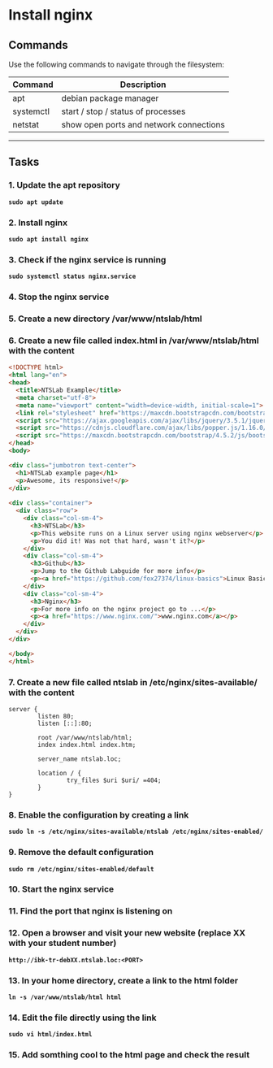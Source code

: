 # Install nginx
## Commands
Use the following commands to navigate through the filesystem:

| Command | Description |
| --- | --- |
| apt | debian package manager |
| systemctl| start / stop / status of processes |
| netstat | show open ports and network connections |
---

## Tasks
### 1. Update the apt repository
**`sudo apt update`**  

### 2. Install nginx
**`sudo apt install nginx`**  

### 3. Check if the nginx service is running
**`sudo systemctl status nginx.service`**

### 4. Stop the nginx service
### 5. Create a new directory /var/www/ntslab/html
### 6. Create a new file called **index.html** in /var/www/ntslab/html with the content
```html
<!DOCTYPE html>
<html lang="en">
<head>
  <title>NTSLab Example</title>
  <meta charset="utf-8">
  <meta name="viewport" content="width=device-width, initial-scale=1">
  <link rel="stylesheet" href="https://maxcdn.bootstrapcdn.com/bootstrap/4.5.2/css/bootstrap.min.css">
  <script src="https://ajax.googleapis.com/ajax/libs/jquery/3.5.1/jquery.min.js"></script>
  <script src="https://cdnjs.cloudflare.com/ajax/libs/popper.js/1.16.0/umd/popper.min.js"></script>
  <script src="https://maxcdn.bootstrapcdn.com/bootstrap/4.5.2/js/bootstrap.min.js"></script>
</head>
<body>

<div class="jumbotron text-center">
  <h1>NTSLab example page</h1>
  <p>Awesome, its responsive!</p> 
</div>
  
<div class="container">
  <div class="row">
    <div class="col-sm-4">
      <h3>NTSLab</h3>
      <p>This website runs on a Linux server using nginx webserver</p>
      <p>You did it! Was not that hard, wasn't it?</p>
    </div>
    <div class="col-sm-4">
      <h3>Github</h3>
      <p>Jump to the Github Labguide for more info</p>
      <p><a href="https://github.com/fox27374/linux-basics">Linux Basics</a></p>
    </div>
    <div class="col-sm-4">
      <h3>Nginx</h3>        
      <p>For more info on the nginx project go to ...</p>
      <p><a href="https://www.nginx.com/">www.nginx.com</a></p>
    </div>
  </div>
</div>

</body>
</html>
```

### 7. Create a new file called **ntslab** in /etc/nginx/sites-available/ with the content
```
server {
        listen 80;
        listen [::]:80;

        root /var/www/ntslab/html;
        index index.html index.htm;

        server_name ntslab.loc;

        location / {
                try_files $uri $uri/ =404;
        }
}
```
### 8. Enable the configuration by creating a link
**`sudo ln -s /etc/nginx/sites-available/ntslab /etc/nginx/sites-enabled/`**

### 9. Remove the default configuration
**`sudo rm /etc/nginx/sites-enabled/default`**

### 10. Start the nginx service
### 11. Find the port that nginx is listening on
### 12. Open a browser and visit your new website (replace XX with your student number)
**`http://ibk-tr-debXX.ntslab.loc:<PORT>`**

### 13. In your home directory, create a link to the html folder
**`ln -s /var/www/ntslab/html html`**

### 14. Edit the file directly using the link
**`sudo vi html/index.html`**

### 15. Add somthing cool to the html page and check the result

